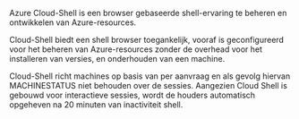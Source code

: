 Azure Cloud-Shell is een browser gebaseerde shell-ervaring te beheren en ontwikkelen van Azure-resources.

Cloud-Shell biedt een shell browser toegankelijk, vooraf is geconfigureerd voor het beheren van Azure-resources zonder de overhead voor het installeren van versies, en onderhouden van een machine.

Cloud-Shell richt machines op basis van per aanvraag en als gevolg hiervan MACHINESTATUS niet behouden over de sessies. Aangezien Cloud Shell is gebouwd voor interactieve sessies, wordt de houders automatisch opgeheven na 20 minuten van inactiviteit shell.